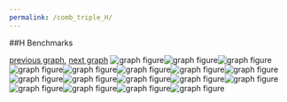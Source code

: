 ```yaml
---
permalink: /comb_triple_H/
---
```


##H Benchmarks

[previous graph](../comb_triple_FLOYD/), [next graph](../comb_triple_JSOND/)
![graph figure](./images/triple/H/H-AVL_box.png)![graph figure](./images/triple/H/H-A_box.png)![graph figure](./images/triple/H/H-CYPHERD_box.png)![graph figure](./images/triple/H/H-EGG_box.png)![graph figure](./images/triple/H/H-FACE_box.png)![graph figure](./images/triple/H/H-FLOYD_box.png)![graph figure](./images/triple/H/H-F_box.png)![graph figure](./images/triple/H/H-H_box.png)![graph figure](./images/triple/H/H-JSOND_box.png)![graph figure](./images/triple/H/H-K_box.png)![graph figure](./images/triple/H/H-O_box.png)![graph figure](./images/triple/H/H-PDFD_box.png)![graph figure](./images/triple/H/H-RB_box.png)![graph figure](./images/triple/H/H-ROD_box.png)![graph figure](./images/triple/H/H-SMATRIX_box.png)![graph figure](./images/triple/H/H-SORTD_box.png)![graph figure](./images/triple/H/H-ZB_box.png)